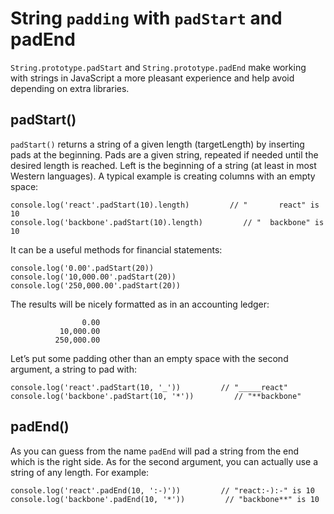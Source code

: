 # String ```padding``` with ```padStart``` and padEnd

```String.prototype.padStart``` and ```String.prototype.padEnd``` make working with strings in JavaScript a more pleasant experience and help avoid depending on extra libraries.

## padStart()

```padStart()``` returns a string of a given length (targetLength) by inserting pads at the beginning. Pads are a given string, repeated if needed until the desired length is reached. Left is the beginning of a string (at least in most Western languages). A typical example is creating columns with an empty space:

```
console.log('react'.padStart(10).length)         // "       react" is 10
console.log('backbone'.padStart(10).length)         // "  backbone" is 10
```
It can be a useful methods for financial statements:

```
console.log('0.00'.padStart(20))         	
console.log('10,000.00'.padStart(20))    
console.log('250,000.00'.padStart(20))    
```
The results will be nicely formatted as in an accounting ledger:

```
                0.00
           10,000.00
          250,000.00
```

Let’s put some padding other than an empty space with the second argument, a string to pad with:

```
console.log('react'.padStart(10, '_'))         // "_____react"
console.log('backbone'.padStart(10, '*'))         // "**backbone"
```
## padEnd()
As you can guess from the name ```padEnd``` will pad a string from the end which is the right side. As for the second argument, you can actually use a string of any length. For example:

```
console.log('react'.padEnd(10, ':-)'))         // "react:-):-" is 10
console.log('backbone'.padEnd(10, '*'))         // "backbone**" is 10
```